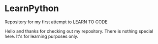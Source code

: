 # LearnPython
Repository for my first attempt to LEARN TO CODE

Hello and thanks for checking out my repository. There is nothing special here.
It's for learning purposes only.

